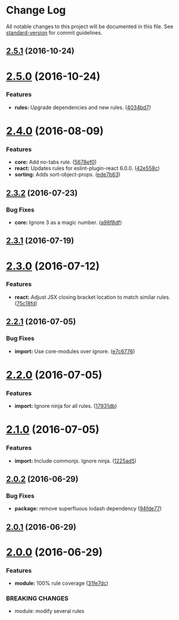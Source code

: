 # Change Log

All notable changes to this project will be documented in this file. See [standard-version](https://github.com/conventional-changelog/standard-version) for commit guidelines.

<a name="2.5.1"></a>
## [2.5.1](https://github.com/ninja/eslint-config-ninja/compare/v2.5.0...v2.5.1) (2016-10-24)



<a name="2.5.0"></a>
# [2.5.0](https://github.com/ninja/eslint-config-ninja/compare/v2.4.0...v2.5.0) (2016-10-24)


### Features

* **rules:** Upgrade dependencies and new rules. ([4034bd7](https://github.com/ninja/eslint-config-ninja/commit/4034bd7))



<a name="2.4.0"></a>
# [2.4.0](https://github.com/ninja/eslint-config-ninja/compare/v2.3.2...v2.4.0) (2016-08-09)


### Features

* **core:** Add no-tabs rule. ([5678ef0](https://github.com/ninja/eslint-config-ninja/commit/5678ef0))
* **react:** Updates rules for eslint-plugin-react 6.0.0. ([42e558c](https://github.com/ninja/eslint-config-ninja/commit/42e558c))
* **sorting:** Adds sort-object-props. ([ede7b63](https://github.com/ninja/eslint-config-ninja/commit/ede7b63))



<a name="2.3.2"></a>
## [2.3.2](https://github.com/ninja/eslint-config-ninja/compare/v2.3.1...v2.3.2) (2016-07-23)


### Bug Fixes

* **core:** Ignore 3 as a magic number. ([a98f8df](https://github.com/ninja/eslint-config-ninja/commit/a98f8df))



<a name="2.3.1"></a>
## [2.3.1](https://github.com/ninja/eslint-config-ninja/compare/v2.3.0...v2.3.1) (2016-07-19)



<a name="2.3.0"></a>
# [2.3.0](https://github.com/ninja/eslint-config-ninja/compare/v2.2.1...v2.3.0) (2016-07-12)


### Features

* **react:** Adjust JSX closing bracket location to match similar rules. ([75c18fd](https://github.com/ninja/eslint-config-ninja/commit/75c18fd))



<a name="2.2.1"></a>
## [2.2.1](https://github.com/ninja/eslint-config-ninja/compare/v2.2.0...v2.2.1) (2016-07-05)


### Bug Fixes

* **import:** Use core-modules over ignore. ([e7c6776](https://github.com/ninja/eslint-config-ninja/commit/e7c6776))



<a name="2.2.0"></a>
# [2.2.0](https://github.com/ninja/eslint-config-ninja/compare/v2.1.0...v2.2.0) (2016-07-05)


### Features

* **import:** Ignore ninja for all rules. ([17931db](https://github.com/ninja/eslint-config-ninja/commit/17931db))



<a name="2.1.0"></a>
# [2.1.0](https://github.com/ninja/eslint-config-ninja/compare/v2.0.2...v2.1.0) (2016-07-05)


### Features

* **import:** Include commonjs. Ignore ninja. ([1225ad5](https://github.com/ninja/eslint-config-ninja/commit/1225ad5))



<a name="2.0.2"></a>
## [2.0.2](https://github.com/ninja/eslint-config-ninja/compare/v2.0.1...v2.0.2) (2016-06-29)


### Bug Fixes

* **package:** remove superfluous lodash dependency ([94fde77](https://github.com/ninja/eslint-config-ninja/commit/94fde77))



<a name="2.0.1"></a>
## [2.0.1](https://github.com/ninja/eslint-config-ninja/compare/v2.0.0...v2.0.1) (2016-06-29)



<a name="2.0.0"></a>
# [2.0.0](https://github.com/ninja/eslint-config-ninja/compare/1.1.5...v2.0.0) (2016-06-29)


### Features

* **module:** 100% rule coverage ([31fe7dc](https://github.com/ninja/eslint-config-ninja/commit/31fe7dc))


### BREAKING CHANGES

* module: modify several rules
